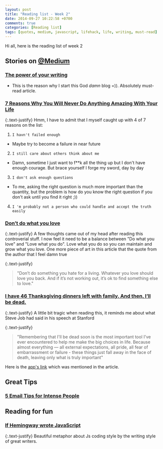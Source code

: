 ```yaml
---
layout: post
title: "Reading list - Week 2"
date: 2014-09-27 10:22:58 +0700
comments: true
categories: [Reading list]
tags: [quotes, medium, javascript, lifehack, life, writing, must-read]
---
```


Hi all, here is the reading list of week 2

## Stories on [@Medium](https://medium.com)

### [The power of your writing](https://medium.com/@wynlim/the-power-of-your-writing-c235ee82e603)

* This is the reason why I start this God *damn* blog =)). Absolutely must-read article.

### [7 Reasons Why You Will Never Do Anything Amazing With Your Life](https://medium.com/raymmars-reads/7-reasons-why-you-will-never-do-anything-amazing-with-your-life-2a1841f1335d)

<!-- more -->

{:.text-justify}
Hmm, I have to admit that I myself caught up with 4 of 7 reasons on the list: 

1. ``I havn't failed enough  `` 
  * Maybe try to become a failure in near future
2. ``I still care about others think about me``
  * Damn, sometime I just want to f**k all the thing up but I don't have enough courage. But brace yourself I forge my sword, day by day <br>
3. ``I don't ask enough questions``
  * To me, asking the right question is much more important than the quantity, but the problem is how do you know the right question if you don't ask until you find it right ;))
4. ``I 'm probably not a person who could handle and accept the truth easily``

### [Don’t do what you love](https://medium.com/@rachelnabors/dont-do-what-you-love-41312c943e2)

{:.text-justify}
A few thoughts came out of my head after reading this controverial stuff. I now feel it need to be a balance between "Do what you love" and "Love what you do". Love what you do so you can maintain and grow what you love. One more piece of art in this article that the quote from the author that I feel damn true

{:.text-justify}
> "Don’t do something you hate for a living. Whatever you love should love you back. And if it’s not working out, it’s ok to find something else to love."


### [I have 46 Thanksgiving dinners left with family. And then, I’ll be dead.](https://medium.com/@benhuh/i-have-46-thanksgiving-dinners-left-with-my-family-after-that-ill-be-dead-ab4cb249eadf)

{:.text-justify}
A little bit tragic when reading this, it reminds me about what Steve Job had said in his speech at Stanford

{:.text-justify}
>"Remembering that I'll be dead soon is the most important tool I've ever encountered to help me make the big choices in life. Because almost everything — all external expectations, all pride, all fear of embarrassment or failure - these things just fall away in the face of death, leaving only what is truly important"

Here is the [app's link](http://seeyourfolks.com/) which was mentioned in the article.

## Great Tips

### [5 Email Tips for Intense People](https://medium.com/@kfalter/5-email-tips-for-intense-people-20cd2a0bc9ad)

## Reading for fun 

### [If Hemingway wrote JavaScript](http://byfat.xxx/if-hemingway-wrote-javascript)

{:.text-justify}
Beautiful metaphor about Js coding style by the writing style of great writers.